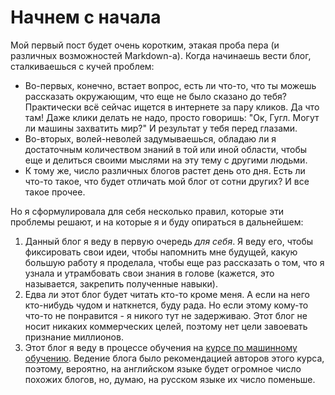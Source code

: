 # Начнем с начала
Мой первый пост будет очень коротким, этакая проба пера (и различных возможностей Markdown-а). 
Когда начинаешь вести блог, сталкиваешься с кучей проблем:
* Во-первых, конечно, встает вопрос, есть ли что-то, что ты можешь рассказать окружающим, что еще не было сказано до тебя? Практически всё сейчас ищется в интернете за пару кликов. Да что там! Даже клики делать не надо, просто говоришь: "Ок, Гугл. Могут ли машины захватить мир?" И результат у тебя перед глазами.
* Во-вторых, волей-неволей задумываешься, обладаю ли я достаточным количеством знаний в той или иной области, чтобы еще и делиться своими мыслями на эту тему с другими людьми.
* К тому же, число различных блогов растет день ото дня. Есть ли что-то такое, что будет отличать мой блог от сотни других?
И  все такое прочее.

Но я сформулировала для себя несколько правил, которые эти проблемы решают, и на которые я и буду опираться в дальнейшем:
1. Данный блог я веду в первую очередь *для себя*. Я веду его, чтобы фиксировать свои идеи, чтобы напомнить мне будущей, какую большую работу я проделала, чтобы еще раз рассказать о том, что я узнала и утрамбовать свои знания в голове (кажется, это называется, закрепить полученные навыки).
2. Едва ли этот блог будет читать кто-то кроме меня. А если на него кто-нибудь чудом и наткнется, буду рада. Но если этому кому-то что-то не понравится - я никого тут не задерживаю. Этот блог не носит никаких коммерческих целей, поэтому нет цели завоевать признание миллионов.
3. Этот блог я веду в процессе обучения на [курсе по машинному обучению](https://course.fast.ai). Ведение блога было рекомендацией авторов этого курса, поэтому, вероятно, на английском языке будет огромное число похожих блогов, но, думаю, на русском языке их число поменьше.
